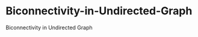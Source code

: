 Biconnectivity-in-Undirected-Graph
==================================

Biconnectivity in Undirected Graph
